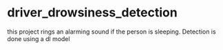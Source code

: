 # driver_drowsiness_detection
this project rings an alarming sound if the person is sleeping. Detection is done using a dl model
